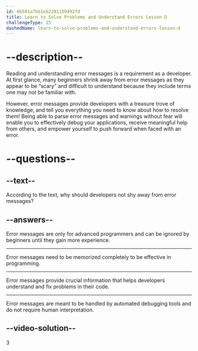 ```yaml
---
id: 66581a7bb1eb2281159492fd
title: Learn to Solve Problems and Understand Errors Lesson D
challengeType: 15
dashedName: learn-to-solve-problems-and-understand-errors-lesson-d
---
```


# --description--

Reading and understanding error messages is a requirement as a developer. At first glance, many beginners shrink away from error messages as they appear to be “scary” and difficult to understand because they include terms one may not be familiar with.

However, error messages provide developers with a treasure trove of knowledge, and tell you everything you need to know about how to resolve them! Being able to parse error messages and warnings without fear will enable you to effectively debug your applications, receive meaningful help from others, and empower yourself to push forward when faced with an error.

# --questions--

## --text--

According to the text, why should developers not shy away from error messages?

## --answers--

Error messages are only for advanced programmers and can be ignored by beginners until they gain more experience.

---

Error messages need to be memorized completely to be effective in programming.

---

Error messages provide crucial information that helps developers understand and fix problems in their code.

---

Error messages are meant to be handled by automated debugging tools and do not require human interpretation.


## --video-solution--

3
